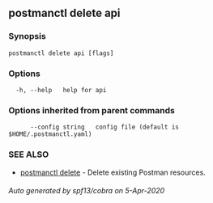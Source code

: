 ## postmanctl delete api



### Synopsis



```
postmanctl delete api [flags]
```

### Options

```
  -h, --help   help for api
```

### Options inherited from parent commands

```
      --config string   config file (default is $HOME/.postmanctl.yaml)
```

### SEE ALSO

* [postmanctl delete](postmanctl_delete.md)	 - Delete existing Postman resources.

###### Auto generated by spf13/cobra on 5-Apr-2020
